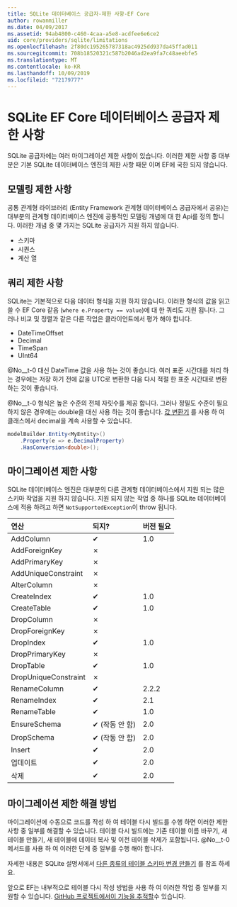 ```yaml
---
title: SQLite 데이터베이스 공급자-제한 사항-EF Core
author: rowanmiller
ms.date: 04/09/2017
ms.assetid: 94ab4800-c460-4caa-a5e8-acdfee6e6ce2
uid: core/providers/sqlite/limitations
ms.openlocfilehash: 2f80dc195265787318ac4925dd937da45ffad011
ms.sourcegitcommit: 708b18520321c587b2046ad2ea9fa7c48aeebfe5
ms.translationtype: MT
ms.contentlocale: ko-KR
ms.lasthandoff: 10/09/2019
ms.locfileid: "72179777"
---
```

# <a name="sqlite-ef-core-database-provider-limitations"></a>SQLite EF Core 데이터베이스 공급자 제한 사항

SQLite 공급자에는 여러 마이그레이션 제한 사항이 있습니다. 이러한 제한 사항 중 대부분은 기본 SQLite 데이터베이스 엔진의 제한 사항 때문 이며 EF에 국한 되지 않습니다.

## <a name="modeling-limitations"></a>모델링 제한 사항

공통 관계형 라이브러리 (Entity Framework 관계형 데이터베이스 공급자에서 공유)는 대부분의 관계형 데이터베이스 엔진에 공통적인 모델링 개념에 대 한 Api를 정의 합니다. 이러한 개념 중 몇 가지는 SQLite 공급자가 지원 하지 않습니다.

* 스키마
* 시퀀스
* 계산 열

## <a name="query-limitations"></a>쿼리 제한 사항

SQLite는 기본적으로 다음 데이터 형식을 지원 하지 않습니다. 이러한 형식의 값을 읽고 쓸 수 EF Core 같음 (`where e.Property == value`)에 대 한 쿼리도 지원 됩니다. 그러나 비교 및 정렬과 같은 다른 작업은 클라이언트에서 평가 해야 합니다.

* DateTimeOffset
* Decimal
* TimeSpan
* UInt64

@No__t-0 대신 DateTime 값을 사용 하는 것이 좋습니다. 여러 표준 시간대를 처리 하는 경우에는 저장 하기 전에 값을 UTC로 변환한 다음 다시 적절 한 표준 시간대로 변환 하는 것이 좋습니다.

@No__t-0 형식은 높은 수준의 전체 자릿수를 제공 합니다. 그러나 정밀도 수준이 필요 하지 않은 경우에는 double을 대신 사용 하는 것이 좋습니다. [값 변환기](../../modeling/value-conversions.md) 를 사용 하 여 클래스에서 decimal을 계속 사용할 수 있습니다.

``` csharp
modelBuilder.Entity<MyEntity>()
    .Property(e => e.DecimalProperty)
    .HasConversion<double>();
```

## <a name="migrations-limitations"></a>마이그레이션 제한 사항

SQLite 데이터베이스 엔진은 대부분의 다른 관계형 데이터베이스에서 지원 되는 많은 스키마 작업을 지원 하지 않습니다. 지원 되지 않는 작업 중 하나를 SQLite 데이터베이스에 적용 하려고 하면 `NotSupportedException`이 throw 됩니다.

| 연산            | 되지? | 버전 필요 |
|:---------------------|:-----------|:-----------------|
| AddColumn            | ✔          | 1.0              |
| AddForeignKey        | ✗          |                  |
| AddPrimaryKey        | ✗          |                  |
| AddUniqueConstraint  | ✗          |                  |
| AlterColumn          | ✗          |                  |
| CreateIndex          | ✔          | 1.0              |
| CreateTable          | ✔          | 1.0              |
| DropColumn           | ✗          |                  |
| DropForeignKey       | ✗          |                  |
| DropIndex            | ✔          | 1.0              |
| DropPrimaryKey       | ✗          |                  |
| DropTable            | ✔          | 1.0              |
| DropUniqueConstraint | ✗          |                  |
| RenameColumn         | ✔          | 2.2.2            |
| RenameIndex          | ✔          | 2.1              |
| RenameTable          | ✔          | 1.0              |
| EnsureSchema         | ✔ (작동 안 함)  | 2.0              |
| DropSchema           | ✔ (작동 안 함)  | 2.0              |
| Insert               | ✔          | 2.0              |
| 업데이트               | ✔          | 2.0              |
| 삭제               | ✔          | 2.0              |

## <a name="migrations-limitations-workaround"></a>마이그레이션 제한 해결 방법

마이그레이션에 수동으로 코드를 작성 하 여 테이블 다시 빌드를 수행 하면 이러한 제한 사항 중 일부를 해결할 수 있습니다. 테이블 다시 빌드에는 기존 테이블 이름 바꾸기, 새 테이블 만들기, 새 테이블에 데이터 복사 및 이전 테이블 삭제가 포함됩니다. @No__t-0 메서드를 사용 하 여 이러한 단계 중 일부를 수행 해야 합니다.

자세한 내용은 SQLite 설명서에서 [다른 종류의 테이블 스키마 변경 만들기](https://sqlite.org/lang_altertable.html#otheralter) 를 참조 하세요.

앞으로 EF는 내부적으로 테이블 다시 작성 방법을 사용 하 여 이러한 작업 중 일부를 지원할 수 있습니다. [GitHub 프로젝트에서이 기능을 추적할](https://github.com/aspnet/EntityFrameworkCore/issues/329)수 있습니다.
